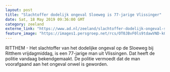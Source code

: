 ```yaml
---
layout: post
title: "Slachtoffer dodelijk ongeval Sloeweg is 77-jarige Vlissinger"
date: Sat, 18 May 2019 09:36:00 GMT
category: zeeland
externe_link: "https://www.ad.nl/zeeland/slachtoffer-dodelijk-ongeval-sloeweg-is-77-jarige-vlissinger~a59c154a/"
feature_image: "https://images1.persgroep.net/rcs/OT0JBvF0ls9tdawVND-k0GIKZWw/diocontent/148615292/_fitwidth/400/?appId=21791a8992982cd8da851550a453bd7f&quality=0.7"
---
```


RITTHEM - Het slachtoffer van het dodelijke ongeval op de Sloeweg bij Ritthem vrijdagmiddag, is een 77-jarige man uit Vlissingen. Dat heeft de politie vandaag bekendgemaakt. De politie vermoedt dat de man voorafgaand aan het ongeval onwel is geworden.
